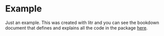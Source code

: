 
<!-- README.md is generated from README.Rmd. Please edit that file -->

# Example

<!-- badges: start -->
<!-- badges: end -->

Just an example. This was created with litr and you can see the bookdown
document that defines and explains all the code in the package
[here](https://jacobbien.github.io/example/create/).
